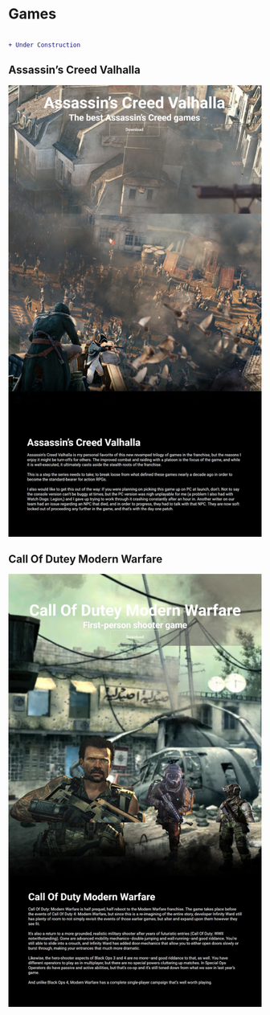 # Games

```diff

+ Under Construction

```
## Assassin’s Creed Valhalla 
![alt text](img/valhalla.jpg)

## Call Of Dutey Modern Warfare
![alt text](img/COD.jpg)
